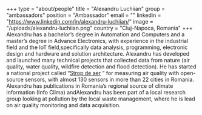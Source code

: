 +++
type = "about/people"
title = "Alexandru Luchiian"
group = "ambassadors"
position = "Ambassador"
email = ""
linkedin = "https://www.linkedin.com/in/alexandru-luchiian/"
image = "/uploads/alexandru-luchiian.png"
country = "Cluj-Napoca, Romania"
+++
Alexandru has a bachelor’s degree in Automation and Computers and a master’s degree in Advance Electronics, with experience in the industrial field and the IoT field,specifically data analysis, programming, electronic design and hardware and solution architecture.  Alexandru has developed and launched many technical projects that collected data from nature (air quality, water quality, wildfire detection and flood detection). He has started a national project called “[Strop de aer](https://stropdeaer.aqi.eco/ro) ” for measuring air quality with open-source sensors, with almost 130 sensors in more than 22 cities in Romania. Alexandru has publications in Romania’s regional source of climate information (Info Clima) andAlexandru has been part of a local research group looking at pollution by the local waste management, where he is lead on air quality monitoring and data acquisition.